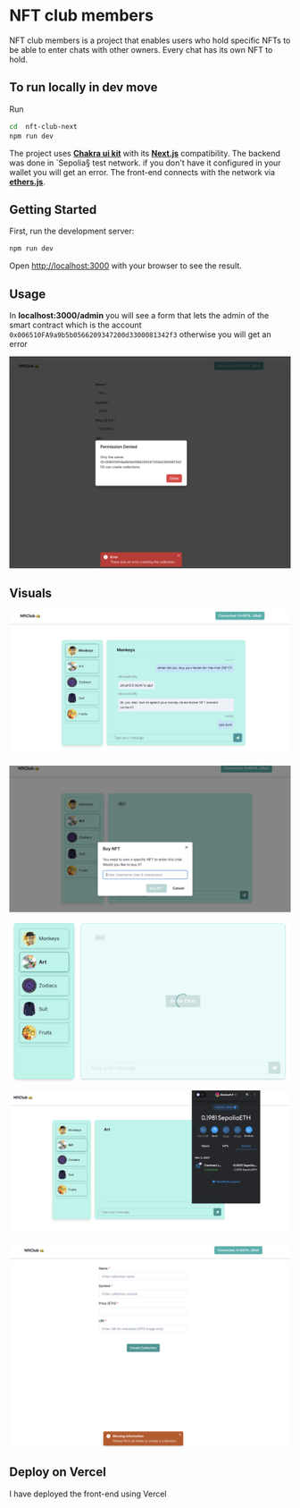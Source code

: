 # NFT club members

NFT club members is a project that enables users who hold specific NFTs to be able to enter chats with other owners. Every chat has its own NFT to hold.

## To run locally in dev move

Run

```bash
cd  nft-club-next
npm run dev
```

The project uses **[Chakra ui kit](https://chakra-ui.com/)** with its **[Next.js](https://nextjs.org/)** compatibility. The backend was done in `Sepolia§ test network. if you don't have it configured in your wallet you will get an error. The front-end connects with the network via **[ethers.js](https://docs.ethers.org/v5/)**.

## Getting Started

First, run the development server:

```bash
npm run dev
```

Open [http://localhost:3000](http://localhost:3000) with your browser to see the result.

## Usage

In **localhost:3000/admin** you will see a form that lets the admin of the smart contract which is the account `0x006510FA9a9b5b0566209347200d3300081342f3` otherwise you will get an error

<p align="center"><img src= "images/home7.png" ></p>

## Visuals

<p align="center"><img src= "images/home1.png" ></p>

<p align="center"><img src= "images/home2.png" ></p>

<p align="center"><img src= "images/home3.png" ></p>

<p align="center"><img src= "images/home4.png" ></p>

<p align="center"><img src= "images/home5.png" ></p>

## Deploy on Vercel

I have deployed the front-end using Vercel
